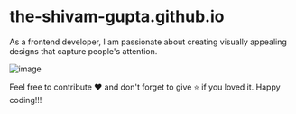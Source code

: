 # the-shivam-gupta.github.io

As a frontend developer, I am passionate about creating visually appealing designs that capture people's attention.

![image](https://github.com/the-shivam-gupta/the-shivam-gupta.github.io/assets/109647722/84d1d446-60e7-41c3-ac51-66154c59f044)

Feel free to contribute ❤️ and don't forget to give ⭐ if you loved it. Happy coding!!!
